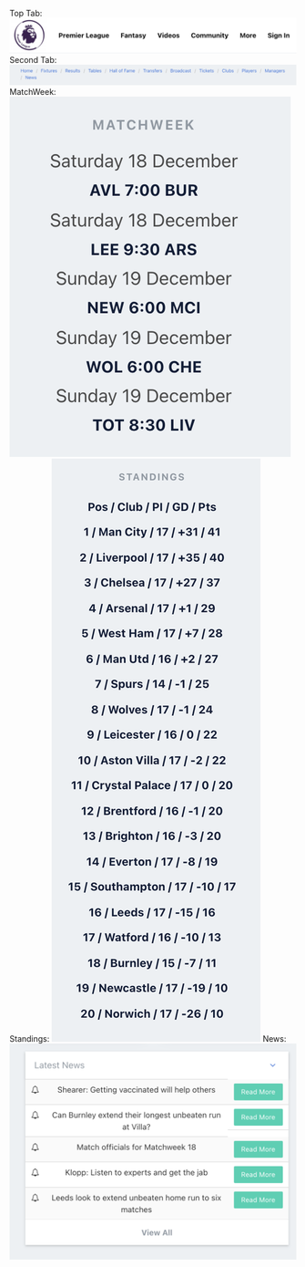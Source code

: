 Top Tab:
![image](./public/images/component-one.png)
Second Tab:
![image](./public/images/component-five.png)
MatchWeek:
![image](./public/images/component-two.png)
Standings:
![image](./public/images/component-three.png)
News:
![image](./public/images/component-four.png)
